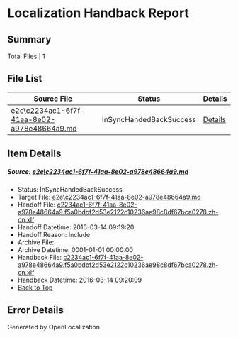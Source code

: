 # <a name='report-top'></a> Localization Handback Report

## Summary
 Total Files | 1

## File List
 Source File | Status | Details 
 ----------- | ------ | ------- 
 [e2e\c2234ac1-6f7f-41aa-8e02-a978e48664a9.md](https://github.com/OpenLocalizationTest/oltest/blob/77a4b230a3f71c678990874b91be0b8a3759a22c/e2e/c2234ac1-6f7f-41aa-8e02-a978e48664a9.md) | InSyncHandedBackSuccess | [Details](#9659e0e8fb353874a89bdcb724cf1393cc32e2301)

## Item Details
##### <a name='9659e0e8fb353874a89bdcb724cf1393cc32e2301'></a> Source: [e2e\c2234ac1-6f7f-41aa-8e02-a978e48664a9.md](https://github.com/OpenLocalizationTest/oltest/blob/77a4b230a3f71c678990874b91be0b8a3759a22c/e2e/c2234ac1-6f7f-41aa-8e02-a978e48664a9.md)
* Status: InSyncHandedBackSuccess
* Target File: [e2e\c2234ac1-6f7f-41aa-8e02-a978e48664a9.md](https://github.com/OpenLocalizationTestOrg/oltest.zh-cn/blob/0e49a4633935909f0144582401ac653099b0fa06/e2e/c2234ac1-6f7f-41aa-8e02-a978e48664a9.md)
* Handoff File: [c2234ac1-6f7f-41aa-8e02-a978e48664a9.f5a0bdbf2d53e2122c10236ae98c8df67bca0278.zh-cn.xlf](https://github.com/OpenLocalizationTestOrg/olhandoff/blob/e3e1357e3fd5e5fd66c14d307e5b6c80e3017c97/ol-handoff/OpenLocalizationTestOrg/oltest.zh-cn/yuwzho/ht/c2234ac1-6f7f-41aa-8e02-a978e48664a9.f5a0bdbf2d53e2122c10236ae98c8df67bca0278.zh-cn.xlf)
* Handoff Datetime: 2016-03-14 09:19:20
* Handoff Reason: Include
* Archive File: 
* Archive Datetime: 0001-01-01 00:00:00
* Handback File: [c2234ac1-6f7f-41aa-8e02-a978e48664a9.f5a0bdbf2d53e2122c10236ae98c8df67bca0278.zh-cn.xlf](https://github.com/OpenLocalizationTestOrg/olhandback/blob/4fa64da1e8e03836a96d267b72f1af7e18fee6f6/ol-handback/OpenLocalizationTestOrg/oltest.zh-cn/yuwzho/ht/c2234ac1-6f7f-41aa-8e02-a978e48664a9.f5a0bdbf2d53e2122c10236ae98c8df67bca0278.zh-cn.xlf)
* Handback Datetime: 2016-03-14 09:20:09
* [Back to Top](#report-top)


## Error Details

Generated by OpenLocalization.
